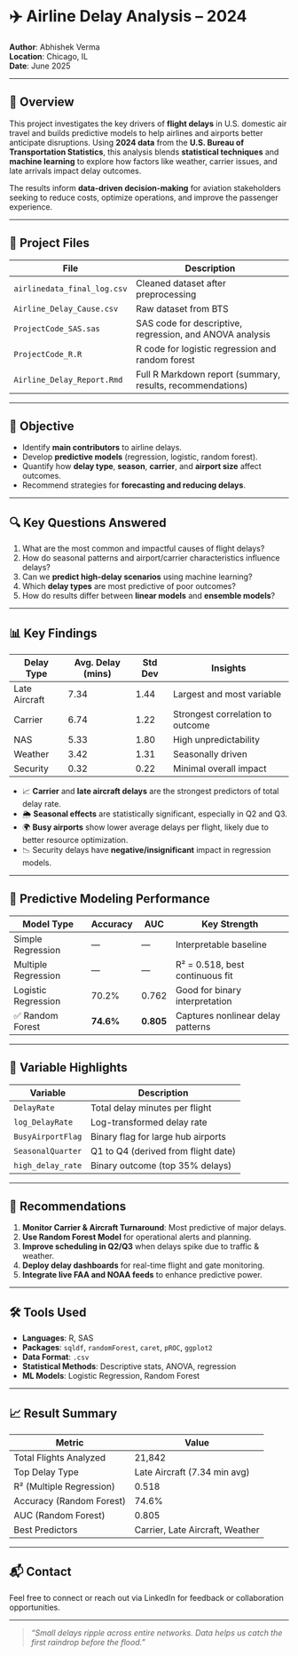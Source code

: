 # ✈️ Airline Delay Analysis – 2024

**Author**: Abhishek Verma  
**Location**: Chicago, IL  
**Date**: June 2025  

---

## 🧠 Overview

This project investigates the key drivers of **flight delays** in U.S. domestic air travel and builds predictive models to help airlines and airports better anticipate disruptions. Using **2024 data** from the **U.S. Bureau of Transportation Statistics**, this analysis blends **statistical techniques** and **machine learning** to explore how factors like weather, carrier issues, and late arrivals impact delay outcomes.

The results inform **data-driven decision-making** for aviation stakeholders seeking to reduce costs, optimize operations, and improve the passenger experience.

---

## 📂 Project Files

| File | Description |
|------|-------------|
| `airlinedata_final_log.csv` | Cleaned dataset after preprocessing |
| `Airline_Delay_Cause.csv` | Raw dataset from BTS |
| `ProjectCode_SAS.sas` | SAS code for descriptive, regression, and ANOVA analysis |
| `ProjectCode_R.R` | R code for logistic regression and random forest |
| `Airline_Delay_Report.Rmd` | Full R Markdown report (summary, results, recommendations) |

---

## 🎯 Objective

- Identify **main contributors** to airline delays.
- Develop **predictive models** (regression, logistic, random forest).
- Quantify how **delay type**, **season**, **carrier**, and **airport size** affect outcomes.
- Recommend strategies for **forecasting and reducing delays**.

---

## 🔍 Key Questions Answered

1. What are the most common and impactful causes of flight delays?
2. How do seasonal patterns and airport/carrier characteristics influence delays?
3. Can we **predict high-delay scenarios** using machine learning?
4. Which **delay types** are most predictive of poor outcomes?
5. How do results differ between **linear models** and **ensemble models**?

---

## 📊 Key Findings

| Delay Type       | Avg. Delay (mins) | Std Dev | Insights                          |
|------------------|-------------------|---------|-----------------------------------|
| Late Aircraft     | 7.34              | 1.44    | Largest and most variable         |
| Carrier           | 6.74              | 1.22    | Strongest correlation to outcome  |
| NAS               | 5.33              | 1.80    | High unpredictability             |
| Weather           | 3.42              | 1.31    | Seasonally driven                 |
| Security          | 0.32              | 0.22    | Minimal overall impact            |

- 📈 **Carrier** and **late aircraft delays** are the strongest predictors of total delay rate.
- 🌦 **Seasonal effects** are statistically significant, especially in Q2 and Q3.
- 🌍 **Busy airports** show lower average delays per flight, likely due to better resource optimization.
- 📉 Security delays have **negative/insignificant** impact in regression models.

---

## 🧪 Predictive Modeling Performance

| Model Type          | Accuracy | AUC   | Key Strength                       |
|---------------------|----------|-------|------------------------------------|
| Simple Regression    | —        | —     | Interpretable baseline             |
| Multiple Regression  | —        | —     | R² = 0.518, best continuous fit    |
| Logistic Regression  | 70.2%    | 0.762 | Good for binary interpretation     |
| ✅ Random Forest      | **74.6%**| **0.805** | Captures nonlinear delay patterns  |

---

## 📁 Variable Highlights

| Variable         | Description                        |
|------------------|-------------------------------------|
| `DelayRate`       | Total delay minutes per flight     |
| `log_DelayRate`   | Log-transformed delay rate         |
| `BusyAirportFlag` | Binary flag for large hub airports |
| `SeasonalQuarter` | Q1 to Q4 (derived from flight date)|
| `high_delay_rate` | Binary outcome (top 35% delays)    |

---

## 🧠 Recommendations

1. **Monitor Carrier & Aircraft Turnaround**: Most predictive of major delays.
2. **Use Random Forest Model** for operational alerts and planning.
3. **Improve scheduling in Q2/Q3** when delays spike due to traffic & weather.
4. **Deploy delay dashboards** for real-time flight and gate monitoring.
5. **Integrate live FAA and NOAA feeds** to enhance predictive power.

---

## 🛠 Tools Used

- **Languages**: R, SAS  
- **Packages**: `sqldf`, `randomForest`, `caret`, `pROC`, `ggplot2`  
- **Data Format**: `.csv`  
- **Statistical Methods**: Descriptive stats, ANOVA, regression  
- **ML Models**: Logistic Regression, Random Forest  

---

## 📈 Result Summary

| Metric                        | Value       |
|------------------------------|-------------|
| Total Flights Analyzed       | 21,842      |
| Top Delay Type               | Late Aircraft (7.34 min avg) |
| R² (Multiple Regression)     | 0.518       |
| Accuracy (Random Forest)     | 74.6%       |
| AUC (Random Forest)          | 0.805       |
| Best Predictors              | Carrier, Late Aircraft, Weather |

---

## 📬 Contact

Feel free to connect or reach out via LinkedIn for feedback or collaboration opportunities.

---

> _“Small delays ripple across entire networks. Data helps us catch the first raindrop before the flood.”_
